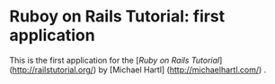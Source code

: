 # Ruboy on Rails Tutorial: first application

This is the first application for the [*Ruby on Rails Tutorial*] (http://railstutorial.org/) by [Michael Hartl] (http://michaelhartl.com/) .